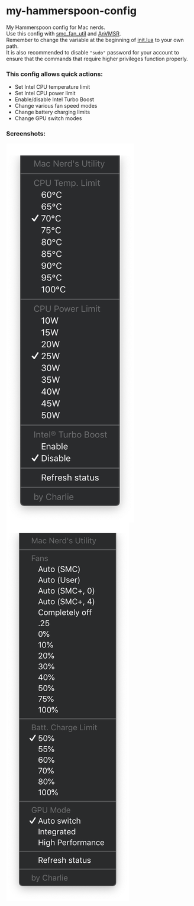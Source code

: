 # my-hammerspoon-config
My Hammerspoon config for Mac nerds.  
Use this config with [smc_fan_util](https://github.com/charlie0129/smc_fan_util) and [AnVMSR](https://www.insanelymac.com/forum/topic/341394-anvmsr-11-for-catalina-1015/).  
Remember to change the variable at the beginning of [init.lua](https://github.com/charlie0129/my-hammerspoon-config/blob/master/init.lua) to your own path.  
It is also recommended to disable `"sudo"` password for your account to ensure that the commands that require higher privileges function properly.  
  
### This config allows quick actions:  
- Set Intel CPU temperature limit
- Set Intel CPU power limit
- Enable/disable Intel Turbo Boost
- Change various fan speed modes
- Change battery charging limits
- Change GPU switch modes

### Screenshots:
<a>
  <img align="center" src="https://github.com/charlie0129/my-hammerspoon-config/blob/master/img/cpu.png" />
</a>
<a>
  <img align="center" src="https://github.com/charlie0129/my-hammerspoon-config/blob/master/img/other.png" />
</a>
<!--
![cpu](https://github.com/charlie0129/my-hammerspoon-config/blob/master/img/cpu.png)
![other](https://github.com/charlie0129/my-hammerspoon-config/blob/master/img/other.png)
-->
